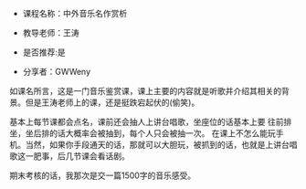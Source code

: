 - 课程名称：中外音乐名作赏析
- 教导老师：王涛

- 是否推荐:是
- 分享者：GWWeny

如课名所言，这是一门音乐鉴赏课，课上主要的内容就是听歌并介绍其相关的背景。但是王涛老师上的课，还是挺跌宕起伏的(偷笑)。


基本上每节课都会点名，课前还会抽人上讲台唱歌，坐座位的话基本上要 往前排坐，坐后排的话大概率会被抽到，每个人只会被抽一次。
在课上不怎么能玩手机。当然，如果你手段通天的话，那就可以大胆玩，被抓到的话，也就是上讲台唱歌这一肥事，后几节课会看话剧。


期末考核的话，我那次是交一篇1500字的音乐感受。
